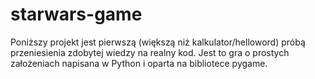 # starwars-game
Poniższy projekt jest pierwszą (większą niż kalkulator/helloword) próbą przeniesienia zdobytej wiedzy na realny kod.
Jest to gra o prostych założeniach napisana w Python i oparta na bibliotece pygame.
